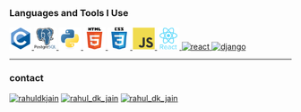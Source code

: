 

<br>
<h3 align="left">Languages and Tools I Use</h3>
<p align="left">
        <a href="https://github.com/mhtanmoy" target="_blank"> <img src="https://raw.githubusercontent.com/devicons/devicon/master/icons/c/c-original.svg" alt="react" width="40" height="40"/> </a>
        <a href="https://github.com/mhtanmoy" target="_blank"> <img src="https://raw.githubusercontent.com/devicons/devicon/master/icons/postgresql/postgresql-original-wordmark.svg" alt="postgresql" width="40" height="40"/> </a>
    <a href="https://github.com/mhtanmoy" target="_blank"> <img src="https://raw.githubusercontent.com/devicons/devicon/master/icons/python/python-original.svg" alt="python" width="40" height="40"/> </a>
    <a href="https://github.com/mhtanmoy" target="_blank"> <img src="https://raw.githubusercontent.com/devicons/devicon/master/icons/html5/html5-original-wordmark.svg" alt="html5" width="40" height="40"/> </a>
    <a href="https://github.com/mhtanmoy" target="_blank"> <img src="https://raw.githubusercontent.com/devicons/devicon/master/icons/css3/css3-original-wordmark.svg" alt="css3" width="40" height="40"/> </a>
    <a href="https://github.com/mhtanmoy" target="_blank"> <img src="https://raw.githubusercontent.com/devicons/devicon/master/icons/javascript/javascript-original.svg" alt="javascript" width="40" height="40"/> </a>
      <a href="https://github.com/mhtanmoy" target="_blank"> <img src="https://raw.githubusercontent.com/devicons/devicon/master/icons/react/react-original-wordmark.svg" alt="react" width="40" height="40"/> </a>
      <a href="https://github.com/mhtanmoy" target="_blank"> <img src="https://cdn.jsdelivr.net/npm/simple-icons@3.0.1/icons/next-dot-js.svg" alt="react" width="40" height="40"/> </a>
        <a href="https://github.com/mhtanmoy" target="_blank"> <img src="https://cdn.jsdelivr.net/npm/simple-icons@3.0.1/icons/django.svg" alt="django" width="40" height="40"/> </a>
      <hr>
    </p>
<h3 align="left">contact</h3>
<p align="left">
<a href="https://www.facebook.com/tanmoy.mht/" target="blank"><img align="center" src="https://cdn.jsdelivr.net/npm/simple-icons@3.0.1/icons/facebook.svg" alt="rahuldkjain" height="30" width="40" /></a>
<a href="https://www.instagram.com/mhtanmoy/" target="blank"><img align="center" src="https://cdn.jsdelivr.net/npm/simple-icons@3.0.1/icons/instagram.svg" alt="rahul_dk_jain" height="30" width="40" /></a>
<a href="https://www.linkedin.com/in/mahadi-hasan-tanmoy-71114520b/" target="blank"><img align="center" src="https://cdn.jsdelivr.net/npm/simple-icons@3.0.1/icons/linkedin.svg" alt="rahul_dk_jain" height="30" width="40" /></a>
</p>


